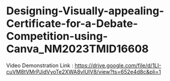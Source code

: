 # Designing-Visually-appealing-Certificate-for-a-Debate-Competition-using-Canva_NM2023TMID16608

Video Demonstration Link : https://drive.google.com/file/d/1LI-cuVM8tVMrPJidVyoTe2XWA8vlUlV8/view?ts=652e4d8c&pli=1
